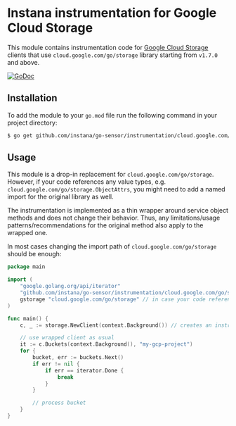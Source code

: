 Instana instrumentation for Google Cloud Storage
================================================

This module contains instrumentation code for [Google Cloud Storage][gcs] clients that use `cloud.google.com/go/storage` library starting from `v1.7.0` and above.

[![GoDoc](https://img.shields.io/static/v1?label=godoc&message=reference&color=blue)][godoc]

Installation
------------

To add the module to your `go.mod` file run the following command in your project directory:

```bash
$ go get github.com/instana/go-sensor/instrumentation/cloud.google.com/go/storage
```

Usage
-----

This module is a drop-in replacement for `cloud.google.com/go/storage`. However, if your code references any value types,
e.g. `cloud.google.com/go/storage.ObjectAttrs`, you might need to add a named import for the original library as well.

The instrumentation is implemented as a thin wrapper around service object methods and does not change their behavior. Thus,
any limitations/usage patterns/recommendations for the original method also apply to the wrapped one.

In most cases changing the import path of `cloud.google.com/go/storage` should be enough:

```go
package main

import (
	"google.golang.org/api/iterator"
	"github.com/instana/go-sensor/instrumentation/cloud.google.com/go/storage" // replaces "cloud.google.com/go/storage"
	gstorage "cloud.google.com/go/storage" // in case your code references value types
)

func main() {
	c, _ := storage.NewClient(context.Background()) // creates an instrumented GCS client

	// use wrapped client as usual
	it := c.Buckets(context.Background(), "my-gcp-project")
	for {
	    bucket, err := buckets.Next()
		if err != nil {
			if err == iterator.Done {
				break
			}
		}

		// process bucket
	}
}
```

[godoc]: https://pkg.go.dev/github.com/instana/go-sensor/instrumentation/cloud.google.com/go/storage
[gcs]: https://cloud.google.com/storage
